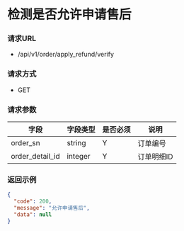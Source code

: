 # 检测是否允许申请售后

### 请求URL

* /api/v1/order/apply_refund/verify

### 请求方式

* GET

### 请求参数

| 字段              | 字段类型    | 是否必须 | 说明     |
|-----------------|---------|------|--------|
| order_sn        | string  | Y    | 订单编号   |
| order_detail_id | integer | Y    | 订单明细ID |

### 返回示例

```json
{
  "code": 200,
  "message": "允许申请售后",
  "data": null
}
```

